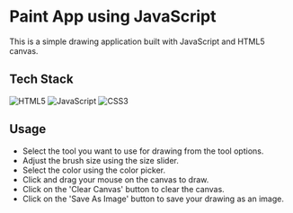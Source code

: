 # Paint App using JavaScript

This is a simple drawing application built with JavaScript and HTML5 canvas.

## Tech Stack

![HTML5](https://img.shields.io/badge/html5-%23E34F26.svg?style=for-the-badge&logo=html5&logoColor=white)
![JavaScript](https://img.shields.io/badge/javascript-%23323330.svg?style=for-the-badge&logo=javascript&logoColor=%23F7DF1E)
![CSS3](https://img.shields.io/badge/css3-%231572B6.svg?style=for-the-badge&logo=css3&logoColor=white)

## Usage

- Select the tool you want to use for drawing from the tool options.
- Adjust the brush size using the size slider.
- Select the color using the color picker.
- Click and drag your mouse on the canvas to draw.
- Click on the 'Clear Canvas' button to clear the canvas.
- Click on the 'Save As Image' button to save your drawing as an image.